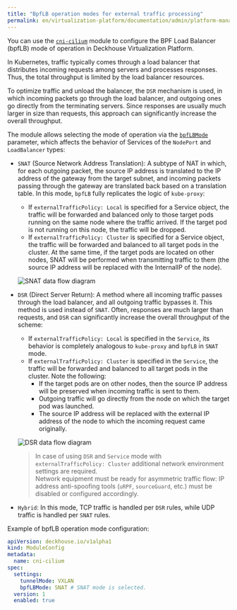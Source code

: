 ```yaml
---
title: "BpfLB operation modes for external traffic processing"
permalink: en/virtualization-platform/documentation/admin/platform-management/network/other/bpflb.html
---
```


You can use the [`cni-cilium`](/products/kubernetes-platform/documentation/v1/modules/cni-cilium/) module
to configure the BPF Load Balancer (bpfLB) mode of operation in Deckhouse Virtualization Platform.

In Kubernetes, traffic typically comes through a load balancer
that distributes incoming requests among servers and processes responses.
Thus, the total throughput is limited by the load balancer resources.

To optimize traffic and unload the balancer, the `DSR` mechanism is used,
in which incoming packets go through the load balancer, and outgoing ones go directly from the terminating servers.
Since responses are usually much larger in size than requests, this approach can significantly increase the overall throughput.

The module allows selecting the mode of operation via the [`bpfLBMode`](/products/kubernetes-platform/documentation/v1/modules/cni-cilium/configuration.html#parameters-bpflbmode) parameter,
which affects the behavior of Services of the `NodePort` and `LoadBalancer` types:

* `SNAT` (Source Network Address Translation): A subtype of NAT in which, for each outgoing packet,
  the source IP address is translated to the IP address of the gateway from the target subnet,
  and incoming packets passing through the gateway are translated back based on a translation table.
  In this mode, `bpfLB` fully replicates the logic of `kube-proxy`:
  * If `externalTrafficPolicy: Local` is specified for a Service object,
    the traffic will be forwarded and balanced only to those target pods running on the same node where the traffic arrived.
    If the target pod is not running on this node, the traffic will be dropped.
  * If `externalTrafficPolicy: Cluster` is specified for a Service object,
    the traffic will be forwarded and balanced to all target pods in the cluster.
    At the same time, if the target pods are located on other nodes, SNAT will be performed when transmitting traffic to them
    (the source IP address will be replaced with the InternalIP of the node).

  ![SNAT data flow diagram](/images/cni-cilium/snat.png)

* `DSR` (Direct Server Return): A method where all incoming traffic passes through the load balancer,
  and all outgoing traffic bypasses it. This method is used instead of `SNAT`.
  Often, responses are much larger than requests, and `DSR` can significantly increase the overall throughput of the scheme:
  * If `externalTrafficPolicy: Local` is specified in the `Service`,
    its behavior is completely analogous to `kube-proxy` and `bpfLB` in `SNAT` mode.
  * If `externalTrafficPolicy: Cluster` is specified in the `Service`,
    the traffic will be forwarded and balanced to all target pods in the cluster.
  Note the following:
    * If the target pods are on other nodes, then the source IP address will be preserved when incoming traffic is sent to them.
    * Outgoing traffic will go directly from the node on which the target pod was launched.
    * The source IP address will be replaced with the external IP address of the node to which the incoming request came originally.

  ![DSR data flow diagram](/images/cni-cilium/dsr.png)

  > In case of using `DSR` and `Service` mode with `externalTrafficPolicy: Cluster`
  > additional network environment settings are required.  
  > Network equipment must be ready for asymmetric traffic flow:
  > IP address anti-spoofing tools (`uRPF`, `sourceGuard`, etc.) must be disabled or configured accordingly.

* `Hybrid`: In this mode, TCP traffic is handled per `DSR` rules, while UDP traffic is handled per `SNAT` rules.

Example of bpfLB operation mode configuration:

```yaml
apiVersion: deckhouse.io/v1alpha1
kind: ModuleConfig
metadata:
  name: cni-cilium
spec:
  settings:
    tunnelMode: VXLAN
    bpfLBMode: SNAT # SNAT mode is selected.
  version: 1
  enabled: true
```
